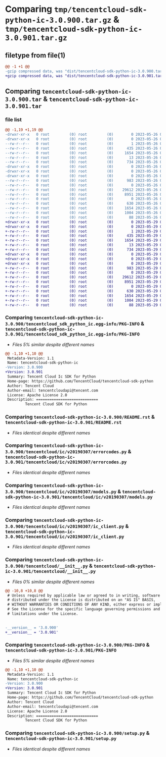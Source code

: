 # Comparing `tmp/tencentcloud-sdk-python-ic-3.0.900.tar.gz` & `tmp/tencentcloud-sdk-python-ic-3.0.901.tar.gz`

## filetype from file(1)

```diff
@@ -1 +1 @@
-gzip compressed data, was "dist/tencentcloud-sdk-python-ic-3.0.900.tar", last modified: Fri May 26 02:20:24 2023, max compression
+gzip compressed data, was "dist/tencentcloud-sdk-python-ic-3.0.901.tar", last modified: Mon May 29 02:29:20 2023, max compression
```

## Comparing `tencentcloud-sdk-python-ic-3.0.900.tar` & `tencentcloud-sdk-python-ic-3.0.901.tar`

### file list

```diff
@@ -1,19 +1,19 @@
-drwxr-xr-x   0 root         (0) root         (0)        0 2023-05-26 02:20:24.000000 tencentcloud-sdk-python-ic-3.0.900/
-drwxr-xr-x   0 root         (0) root         (0)        0 2023-05-26 02:20:24.000000 tencentcloud-sdk-python-ic-3.0.900/tencentcloud_sdk_python_ic.egg-info/
--rw-r--r--   0 root         (0) root         (0)        1 2023-05-26 02:20:24.000000 tencentcloud-sdk-python-ic-3.0.900/tencentcloud_sdk_python_ic.egg-info/dependency_links.txt
--rw-r--r--   0 root         (0) root         (0)      435 2023-05-26 02:20:24.000000 tencentcloud-sdk-python-ic-3.0.900/tencentcloud_sdk_python_ic.egg-info/SOURCES.txt
--rw-r--r--   0 root         (0) root         (0)     1654 2023-05-26 02:20:24.000000 tencentcloud-sdk-python-ic-3.0.900/tencentcloud_sdk_python_ic.egg-info/PKG-INFO
--rw-r--r--   0 root         (0) root         (0)       13 2023-05-26 02:20:24.000000 tencentcloud-sdk-python-ic-3.0.900/tencentcloud_sdk_python_ic.egg-info/top_level.txt
--rw-r--r--   0 root         (0) root         (0)      734 2023-05-26 02:20:24.000000 tencentcloud-sdk-python-ic-3.0.900/README.rst
-drwxr-xr-x   0 root         (0) root         (0)        0 2023-05-26 02:20:24.000000 tencentcloud-sdk-python-ic-3.0.900/tencentcloud/
-drwxr-xr-x   0 root         (0) root         (0)        0 2023-05-26 02:20:24.000000 tencentcloud-sdk-python-ic-3.0.900/tencentcloud/ic/
-drwxr-xr-x   0 root         (0) root         (0)        0 2023-05-26 02:20:24.000000 tencentcloud-sdk-python-ic-3.0.900/tencentcloud/ic/v20190307/
--rw-r--r--   0 root         (0) root         (0)      983 2023-05-26 02:20:24.000000 tencentcloud-sdk-python-ic-3.0.900/tencentcloud/ic/v20190307/errorcodes.py
--rw-r--r--   0 root         (0) root         (0)        0 2023-05-26 02:20:24.000000 tencentcloud-sdk-python-ic-3.0.900/tencentcloud/ic/v20190307/__init__.py
--rw-r--r--   0 root         (0) root         (0)    29612 2023-05-26 02:20:24.000000 tencentcloud-sdk-python-ic-3.0.900/tencentcloud/ic/v20190307/models.py
--rw-r--r--   0 root         (0) root         (0)     8951 2023-05-26 02:20:24.000000 tencentcloud-sdk-python-ic-3.0.900/tencentcloud/ic/v20190307/ic_client.py
--rw-r--r--   0 root         (0) root         (0)        0 2023-05-26 02:20:24.000000 tencentcloud-sdk-python-ic-3.0.900/tencentcloud/ic/__init__.py
--rw-r--r--   0 root         (0) root         (0)      630 2023-05-26 02:20:24.000000 tencentcloud-sdk-python-ic-3.0.900/tencentcloud/__init__.py
--rw-r--r--   0 root         (0) root         (0)     1654 2023-05-26 02:20:24.000000 tencentcloud-sdk-python-ic-3.0.900/PKG-INFO
--rw-r--r--   0 root         (0) root         (0)     1004 2023-05-26 02:20:24.000000 tencentcloud-sdk-python-ic-3.0.900/setup.py
--rw-r--r--   0 root         (0) root         (0)       88 2023-05-26 02:20:24.000000 tencentcloud-sdk-python-ic-3.0.900/setup.cfg
+drwxr-xr-x   0 root         (0) root         (0)        0 2023-05-29 02:29:20.000000 tencentcloud-sdk-python-ic-3.0.901/
+drwxr-xr-x   0 root         (0) root         (0)        0 2023-05-29 02:29:20.000000 tencentcloud-sdk-python-ic-3.0.901/tencentcloud_sdk_python_ic.egg-info/
+-rw-r--r--   0 root         (0) root         (0)        1 2023-05-29 02:29:20.000000 tencentcloud-sdk-python-ic-3.0.901/tencentcloud_sdk_python_ic.egg-info/dependency_links.txt
+-rw-r--r--   0 root         (0) root         (0)      435 2023-05-29 02:29:20.000000 tencentcloud-sdk-python-ic-3.0.901/tencentcloud_sdk_python_ic.egg-info/SOURCES.txt
+-rw-r--r--   0 root         (0) root         (0)     1654 2023-05-29 02:29:20.000000 tencentcloud-sdk-python-ic-3.0.901/tencentcloud_sdk_python_ic.egg-info/PKG-INFO
+-rw-r--r--   0 root         (0) root         (0)       13 2023-05-29 02:29:20.000000 tencentcloud-sdk-python-ic-3.0.901/tencentcloud_sdk_python_ic.egg-info/top_level.txt
+-rw-r--r--   0 root         (0) root         (0)      734 2023-05-29 02:29:20.000000 tencentcloud-sdk-python-ic-3.0.901/README.rst
+drwxr-xr-x   0 root         (0) root         (0)        0 2023-05-29 02:29:20.000000 tencentcloud-sdk-python-ic-3.0.901/tencentcloud/
+drwxr-xr-x   0 root         (0) root         (0)        0 2023-05-29 02:29:20.000000 tencentcloud-sdk-python-ic-3.0.901/tencentcloud/ic/
+drwxr-xr-x   0 root         (0) root         (0)        0 2023-05-29 02:29:20.000000 tencentcloud-sdk-python-ic-3.0.901/tencentcloud/ic/v20190307/
+-rw-r--r--   0 root         (0) root         (0)      983 2023-05-29 02:29:20.000000 tencentcloud-sdk-python-ic-3.0.901/tencentcloud/ic/v20190307/errorcodes.py
+-rw-r--r--   0 root         (0) root         (0)        0 2023-05-29 02:29:20.000000 tencentcloud-sdk-python-ic-3.0.901/tencentcloud/ic/v20190307/__init__.py
+-rw-r--r--   0 root         (0) root         (0)    29612 2023-05-29 02:29:20.000000 tencentcloud-sdk-python-ic-3.0.901/tencentcloud/ic/v20190307/models.py
+-rw-r--r--   0 root         (0) root         (0)     8951 2023-05-29 02:29:20.000000 tencentcloud-sdk-python-ic-3.0.901/tencentcloud/ic/v20190307/ic_client.py
+-rw-r--r--   0 root         (0) root         (0)        0 2023-05-29 02:29:20.000000 tencentcloud-sdk-python-ic-3.0.901/tencentcloud/ic/__init__.py
+-rw-r--r--   0 root         (0) root         (0)      630 2023-05-29 02:29:20.000000 tencentcloud-sdk-python-ic-3.0.901/tencentcloud/__init__.py
+-rw-r--r--   0 root         (0) root         (0)     1654 2023-05-29 02:29:20.000000 tencentcloud-sdk-python-ic-3.0.901/PKG-INFO
+-rw-r--r--   0 root         (0) root         (0)     1004 2023-05-29 02:29:20.000000 tencentcloud-sdk-python-ic-3.0.901/setup.py
+-rw-r--r--   0 root         (0) root         (0)       88 2023-05-29 02:29:20.000000 tencentcloud-sdk-python-ic-3.0.901/setup.cfg
```

### Comparing `tencentcloud-sdk-python-ic-3.0.900/tencentcloud_sdk_python_ic.egg-info/PKG-INFO` & `tencentcloud-sdk-python-ic-3.0.901/tencentcloud_sdk_python_ic.egg-info/PKG-INFO`

 * *Files 5% similar despite different names*

```diff
@@ -1,10 +1,10 @@
 Metadata-Version: 1.1
 Name: tencentcloud-sdk-python-ic
-Version: 3.0.900
+Version: 3.0.901
 Summary: Tencent Cloud Ic SDK for Python
 Home-page: https://github.com/TencentCloud/tencentcloud-sdk-python
 Author: Tencent Cloud
 Author-email: tencentcloudapi@tencent.com
 License: Apache License 2.0
 Description: ============================
         Tencent Cloud SDK for Python
```

### Comparing `tencentcloud-sdk-python-ic-3.0.900/README.rst` & `tencentcloud-sdk-python-ic-3.0.901/README.rst`

 * *Files identical despite different names*

### Comparing `tencentcloud-sdk-python-ic-3.0.900/tencentcloud/ic/v20190307/errorcodes.py` & `tencentcloud-sdk-python-ic-3.0.901/tencentcloud/ic/v20190307/errorcodes.py`

 * *Files identical despite different names*

### Comparing `tencentcloud-sdk-python-ic-3.0.900/tencentcloud/ic/v20190307/models.py` & `tencentcloud-sdk-python-ic-3.0.901/tencentcloud/ic/v20190307/models.py`

 * *Files identical despite different names*

### Comparing `tencentcloud-sdk-python-ic-3.0.900/tencentcloud/ic/v20190307/ic_client.py` & `tencentcloud-sdk-python-ic-3.0.901/tencentcloud/ic/v20190307/ic_client.py`

 * *Files identical despite different names*

### Comparing `tencentcloud-sdk-python-ic-3.0.900/tencentcloud/__init__.py` & `tencentcloud-sdk-python-ic-3.0.901/tencentcloud/__init__.py`

 * *Files 0% similar despite different names*

```diff
@@ -10,8 +10,8 @@
 # Unless required by applicable law or agreed to in writing, software
 # distributed under the License is distributed on an "AS IS" BASIS,
 # WITHOUT WARRANTIES OR CONDITIONS OF ANY KIND, either express or implied.
 # See the License for the specific language governing permissions and
 # limitations under the License.
 
 
-__version__ = '3.0.900'
+__version__ = '3.0.901'
```

### Comparing `tencentcloud-sdk-python-ic-3.0.900/PKG-INFO` & `tencentcloud-sdk-python-ic-3.0.901/PKG-INFO`

 * *Files 5% similar despite different names*

```diff
@@ -1,10 +1,10 @@
 Metadata-Version: 1.1
 Name: tencentcloud-sdk-python-ic
-Version: 3.0.900
+Version: 3.0.901
 Summary: Tencent Cloud Ic SDK for Python
 Home-page: https://github.com/TencentCloud/tencentcloud-sdk-python
 Author: Tencent Cloud
 Author-email: tencentcloudapi@tencent.com
 License: Apache License 2.0
 Description: ============================
         Tencent Cloud SDK for Python
```

### Comparing `tencentcloud-sdk-python-ic-3.0.900/setup.py` & `tencentcloud-sdk-python-ic-3.0.901/setup.py`

 * *Files identical despite different names*

